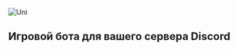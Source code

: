 ![Uni](https://cdn.discordapp.com/attachments/566808379125923850/566808479315263499/68747470733a2f2f7265736f75726365732e62617374696f6e626f742e6f72672f6c6f676f732f42617374696f632e5f4c6f.png)
## Игровой бота для вашего сервера Discord